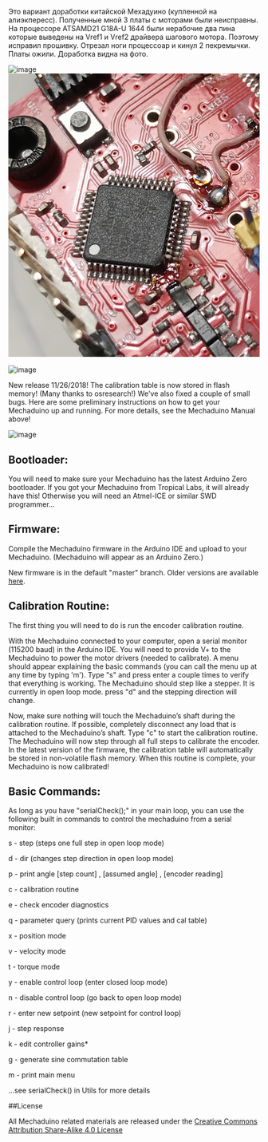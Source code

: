 Это вариант доработки китайской Мехадуино (купленной на алиэкпересс). Полученные мной 3 платы с моторами были неисправны. На процессоре ATSAMD21 G18A-U 1644 были нерабочие два пина которые выведены на Vref1 и Vref2 драйвера шагового мотора. Поэтому исправил прошивку. Отрезал ноги процессоар и кинул 2 пекремычки. Платы ожили. Доработка видна на фото. 

![image](images/wire.png)
![image](images/cut.png)

![image](images/header.PNG)

New release 11/26/2018!  The calibration table is now stored in flash memory!  (Many thanks to osresearch!) We've also fixed a couple of small bugs.
Here are some preliminary instructions on how to get your Mechaduino up and running.  For more details, see the Mechaduino Manual above!

![image](images/example1.gif)

## Bootloader:
You will need to make sure your Mechaduino has the latest Arduino Zero bootloader.  If you got your Mechaduino from Tropical Labs, it will already have this! Otherwise you will need an Atmel-ICE or similar SWD programmer...

## Firmware:

Compile the Mechaduino firmware in the Arduino IDE and upload to your Mechaduino.  (Mechaduino will appear as an Arduino Zero.)  

New firmware is in the default "master" branch. Older versions are available [here](https://github.com/jcchurch13/Mechaduino-Firmware/releases). 


## Calibration Routine:

The first thing you will need to do is run the encoder calibration routine.

With the Mechaduino connected to your computer, open a serial monitor (115200 baud) in the Arduino IDE.  You will need to provide V+ to the Mechaduino to power the motor drivers (needed to calibrate).  A menu should appear explaining the basic commands (you can call the menu up at any time by typing 'm').  Type "s" and press enter a couple times to verify that everything is working.  The Mechaduino should step like a stepper.  It is currently in open loop mode.  press "d" and the stepping direction will change.  

Now, make sure nothing will touch the Mechaduino’s shaft during the calibration routine. If possible, completely disconnect any load that is attached to the Mechaduino’s shaft.  Type "c" to start the calibration routine. The Mechaduino will now step through all full steps to calibrate the encoder. In the latest version of the firmware, the calibration table will automatically be stored in non-volatile flash memory. When this routine is complete, your Mechaduino is now calibrated!

## Basic Commands:

As long as you have "serialCheck();" in your main loop, you can use the following built in commands to control the mechaduino from a serial monitor:

  
s - step (steps one full step in open loop mode)

d - dir (changes step direction in open loop mode)

p - print angle [step count] , [assumed angle] , [encoder reading]


c - calibration routine

e - check encoder diagnostics

q - parameter query (prints current PID values and cal table)


x  -  position mode

v - velocity mode

t - torque mode


y - enable control loop (enter closed loop mode)

n - disable control loop (go back to open loop mode)

r - enter new setpoint (new setpoint for control loop)


j - step response

k - edit controller gains*

g - generate sine commutation table

m - print main menu

  ...see serialCheck() in Utils for more details
 


##License

All Mechaduino related materials are released under the
[Creative Commons Attribution Share-Alike 4.0 License](https://creativecommons.org/licenses/by-sa/4.0/)
